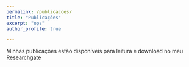 ```yaml
---
permalink: /publicacoes/
title: "Publicações"
excerpt: "ops"
author_profile: true

---
```


Minhas publicações estão disponíveis para leitura e download no meu <a href='https://www.researchgate.net/profile/Bernardo_Lima4'>Researchgate</a> 
